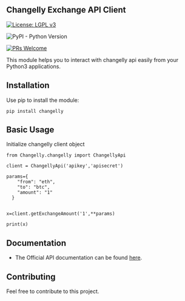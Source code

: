 ## Changelly Exchange API Client

[![License: LGPL v3](https://img.shields.io/badge/License-LGPL%20v3-blue.svg)](https://www.gnu.org/licenses/lgpl-3.0)

![PyPI - Python Version](https://img.shields.io/badge/Python-3.4%20%2F%203.5%20%2F%203.6%20%2F%203.7-blue.svg)

[![PRs Welcome](https://img.shields.io/badge/PRs-welcome-brightgreen.svg?style=flat-square)](http://makeapullrequest.com)


This module helps you to interact with changelly api easily from your Python3 applications.


## Installation

Use pip to install the module:

```
pip install changelly
```

## Basic Usage

Initialize changelly client object

```
from Changelly.changelly import ChangellyApi

client = ChangellyApi('apikey','apisecret')

params={
  	"from": "eth",
  	"to": "btc",
  	"amount": "1"
  }


x=client.getExchangeAmount('1',**params)

print(x)

```
## Documentation

* The Official API documentation can be found [here](https://api-docs.changelly.com/).


## Contributing

Feel free to contribute to this project.